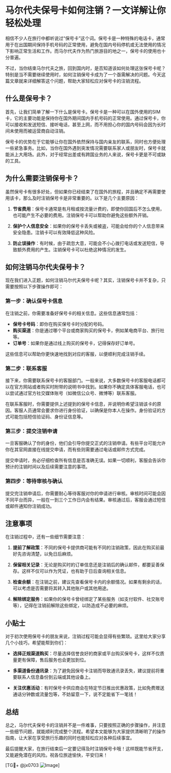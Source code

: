 # 马尔代夫保号卡如何注销？一文详解让你轻松处理

相信不少人在旅行中都听说过“保号卡”这个词。保号卡是一种特殊的电话卡，通常用于在出国期间保持手机号码的正常使用，避免在国内号码停机或无法使用的情况下影响正常生活和工作。而马尔代夫作为热门旅游目的地之一，保号卡的使用也十分普遍。

不过，当你结束马尔代夫之旅，回到国内时，是否知道该如何处理这张保号卡呢？特别是当不需要继续使用时，如何注销保号卡成为了一个亟需解决的问题。今天这篇文章就来详细解答这个问题，帮助大家轻松应对保号卡的注销流程。

## 什么是保号卡？

首先，让我们简单了解一下什么是保号卡。保号卡是一种可以在国外使用的SIM卡，它的主要功能是保持你在国外期间国内手机号码的正常使用。通过保号卡，你可以接收和发送短信、接听电话，甚至上网，而不用担心你的国内号码会因为长时间未使用而被运营商自动注销。

保号卡的优势在于它能够让你在国外依然保持与国内亲友的联系，同时也方便处理一些紧急事务。比如，当你在国外遇到突发情况需要联系家人或朋友时，保号卡就能派上大用场。此外，对于经常出差或有跨国业务的人来说，保号卡更是不可或缺的工具。

## 为什么需要注销保号卡？

虽然保号卡有很多好处，但如果你已经结束了在国外的旅程，并且确定不再需要使用该卡，那么及时注销保号卡是非常重要的。以下是几个主要原因：

1. **节省费用**：保号卡通常是有月租或按流量计费的，即使你回国后不怎么使用，也可能产生不必要的费用。注销保号卡可以帮助你避免这些额外开销。
   
2. **保护个人信息安全**：如果你的保号卡丢失或被盗，可能会给你的个人信息带来安全隐患。注销卡可以有效降低这种风险。

3. **防止误操作**：有时候，由于疏忽大意，可能会不小心拨打电话或发送短信，导致额外费用的产生。注销保号卡可以杜绝这种情况的发生。

## 如何注销马尔代夫保号卡？

现在我们进入正题，如何注销马尔代夫保号卡呢？其实，注销保号卡并不复杂，只需要按照以下步骤操作即可：

### 第一步：确认保号卡信息

在注销之前，你需要准备好保号卡的相关信息。这些信息通常包括：

- **保号卡号码**：即你在购买保号卡时分配的号码。
- **购买渠道**：你是通过哪个平台或商家购买的保号卡，例如某电商平台、旅行社等。
- **订单号**：如果你是通过线上购买的保号卡，记得保存好订单号。

这些信息可以帮助你更快速地找到对应的客服，以便顺利完成注销手续。

### 第二步：联系客服

接下来，你需要联系保号卡的客服部门。一般来说，大多数保号卡的客服电话都可以在官方网站或者购买时附带的说明书中找到。如果你不确定具体客服电话，也可以尝试通过官方社交媒体账号（如微信公众号、微博等）联系客服。

在联系客服时，你需要提供上述提到的保号卡信息，并说明你希望注销该卡的原因。客服人员通常会要求你进行身份验证，以确保是你本人在操作。身份验证的方式可能包括短信验证码、身份证信息等。

### 第三步：提交注销申请

一旦客服确认了你的身份，他们会引导你提交正式的注销申请。有些平台可能允许你在其官网直接在线提交申请，而有些则需要通过电话或邮件方式完成。

提交申请时，务必仔细检查所有信息是否准确无误。如果一切顺利，客服会告诉你预计的注销时间以及后续需要注意的事项。

### 第四步：等待审核与确认

提交完注销申请后，你需要耐心等待客服对你的申请进行审核。审核时间可能会因不同平台而异，一般在一到三个工作日内会有结果。审核通过后，客服会通过短信或邮件通知你注销成功。

## 注意事项

在注销过程中，还有一些细节需要注意：

1. **提前了解政策**：不同的保号卡提供商可能有不同的注销政策，因此在购买前最好先咨询清楚，以免日后麻烦。
   
2. **保留相关记录**：无论是购买时的订单信息还是注销后的确认邮件，都要妥善保存。这样不仅可以作为凭证，也有助于日后查询相关信息。

3. **检查余额**：在注销之前，建议先查看保号卡内的余额情况。如果有剩余的话，可以考虑是否需要将其转入其他账户或其他用途。

4. **解除绑定服务**：如果你的保号卡曾经绑定了某些服务（如支付软件、社交账号等），记得在注销前解除这些绑定，以防造成不必要的麻烦。

## 小贴士

对于初次使用保号卡的朋友来说，注销过程可能会显得有些繁琐。这里给大家分享几个小技巧，希望能帮到你们：

- **选择正规渠道购买**：尽量选择信誉良好的商家或平台购买保号卡，这样不仅质量更有保障，售后服务也会更加到位。
  
- **多渠道备份通讯录**：为了避免因保号卡注销而导致通讯录丢失，建议提前将重要联系人信息备份到云端或其他设备上。

- **关注优惠活动**：有时保号卡供应商会在特定节日推出优惠政策，比如免费赠送通话分钟数或流量包等，不妨留意一下，说不定能省下一笔钱！

## 总结

总之，马尔代夫保号卡的注销并不是一件难事，只要按照正确的步骤操作，并注意一些细节问题，就能顺利完成整个流程。希望本文能够为大家提供清晰明了的操作指南，让大家在享受旅行乐趣的同时也能轻松应对各种后续事宜。

最后提醒大家，在旅行结束后一定要记得及时注销保号卡哦！这样既能节省开支，又能避免潜在的风险。祝各位旅途愉快，平安归来！

[TG💪+ @jx0703 ![Image](https://github.com/user-attachments/assets/dbca1d08-cadb-493c-b0ec-ad6f7a83f270)]